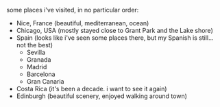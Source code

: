 some places i've visited, in no particular order:
- Nice, France (beautiful, mediterranean, ocean)
- Chicago, USA (mostly stayed close to Grant Park and the Lake shore)
- Spain (looks like i've seen some places there, but my Spanish is still... not the best) 
  - Sevilla
  - Granada
  - Madrid
  - Barcelona
  - Gran Canaria
- Costa Rica (it's been a decade. i want to see it again)
- Edinburgh (beautiful scenery, enjoyed walking around town)
